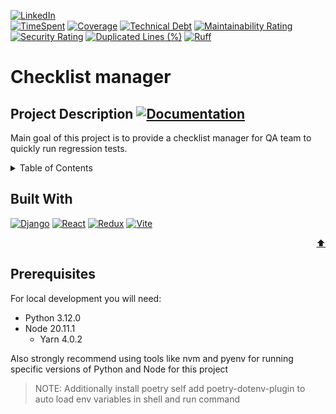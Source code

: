 <a name="readme-top"></a>

[![LinkedIn][linkedin-shield]][linkedin-url]
<br />
[![TimeSpent][Wakatime-shield]][Wakatime-shield]
[![Coverage](https://sonarcloud.io/api/project_badges/measure?project=HomeLabHQ_checklist-manager&metric=coverage)](https://sonarcloud.io/summary/new_code?id=HomeLabHQ_checklist-manager)
[![Technical Debt](https://sonarcloud.io/api/project_badges/measure?project=HomeLabHQ_checklist-manager&metric=sqale_index)](https://sonarcloud.io/summary/new_code?id=HomeLabHQ_checklist-manager)
[![Maintainability Rating](https://sonarcloud.io/api/project_badges/measure?project=HomeLabHQ_checklist-manager&metric=sqale_rating)](https://sonarcloud.io/summary/new_code?id=HomeLabHQ_checklist-manager)
[![Security Rating](https://sonarcloud.io/api/project_badges/measure?project=HomeLabHQ_checklist-manager&metric=security_rating)](https://sonarcloud.io/summary/new_code?id=HomeLabHQ_checklist-manager)
[![Duplicated Lines (%)](https://sonarcloud.io/api/project_badges/measure?project=HomeLabHQ_checklist-manager&metric=duplicated_lines_density)](https://sonarcloud.io/summary/new_code?id=HomeLabHQ_checklist-manager)
[![Ruff](https://img.shields.io/endpoint?url=https://raw.githubusercontent.com/astral-sh/ruff/main/assets/badge/v2.json)](https://github.com/astral-sh/ruff)

# Checklist manager

## Project Description <a href="https://homelabhq.github.io/checklist-manager/"><img src="https://img.shields.io/badge/doc-mkdocs-02a6f2?style=flat-square&logo=read-the-docs" alt="Documentation"></a>

Main goal of this project is to provide a checklist manager for QA team to quickly run regression tests.

<details>
  <summary>Table of Contents</summary>
  <ol>
    <li>
      <a href="#project-description">Project description</a>
      <ul>
        <li><a href="#built-with">Built With</a></li>
      </ul>
    </li>
    <li>
        <li><a href="#prerequisites">Prerequisites</a></li>
    </li>
  </ol>
</details>

## Built With

[![Django][Django]][Django-url]
[![React][React.js]][React-url]
[![Redux][Redux]][Redux-url]
[![Vite][Vite]][Vite-url]

<p align="right"><a href="#readme-top">⬆️</a></p>

## Prerequisites

For local development you will need:

- Python 3.12.0
- Node 20.11.1
  - Yarn 4.0.2

Also strongly recommend using tools like nvm and pyenv for running specific versions of Python and Node for this project

> NOTE: Additionally install poetry self add poetry-dotenv-plugin to auto load env variables in shell and run command

[linkedin-shield]: https://img.shields.io/badge/-LinkedIn-black.svg?style=for-the-badge&logo=linkedin&colorB=555
[linkedin-url]: https://linkedin.com/in/oleksandr-korol/
[React.js]: https://img.shields.io/badge/React-20232A?style=for-the-badge&logo=react&logoColor=61DAFB
[React-url]: https://reactjs.org/
[antd-url]: https://ant.design/
[redux]: https://img.shields.io/badge/Redux%20toolkit-20232A?style=for-the-badge&logo=redux&logoColor=61DAFB
[redux-url]: https://reactjs.org/
[Vite]: https://img.shields.io/badge/Vite-20232A?style=for-the-badge&logo=vite&logoColor=61DAFB
[Vite-url]: https://vitejs.dev/
[Django]: https://img.shields.io/badge/Django-20232A?style=for-the-badge&logo=django&logoColor=61DAFB
[Django-url]: https://www.djangoproject.com/
[Wakatime-shield]: https://wakatime.com/badge/user/b235aad2-892a-4e83-b8c3-a6cc36bc4cf4/project/4f0e2abd-fe10-4685-a3a1-6873f55853fa.svg
